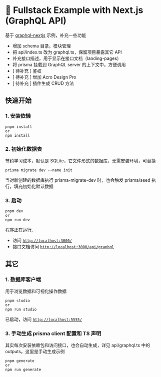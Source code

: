 # 🚀 Fullstack Example with Next.js (GraphQL API)

基于 [graphql-nextjs](https://github.com/prisma/prisma-examples/tree/latest/typescript/graphql-nextjs) 示例，补充一些功能
- 增加 schema 目录，模块管理
- 把 api/index.ts 改为 graphql.ts，保留项目暴露其它 API
- 补充接口描述，用于显示在接口文档（landing-pages）
- 将 prisma 挂载到 GraphQL server 的上下文中，方便调用
- [ 待补充 ] 鉴权
- [ 待补充 ] 增加 Acro Design Pro
- [ 待补充 ] 插件生成 CRUD 方法

## 快速开始

### 1. 安装依懒

```
pnpm install
or
npm install
```

### 2. 初始化数据表

节约学习成本，默认是 SQLite，它文件形式的数据库，无需安装环境，可替换

```
prisma migrate dev --name init
```
当对新创建的数据库执行 prisma-migrate-dev 时，也会触发 prisma/seed 执行，填充初始化默认数据


### 3. 启动

```
pnpm dev
or
npm run dev
```

程序正在运行,
- 访问 [`http://localhost:3000/`](http://localhost:3000/) 
- 接口文档访问 [`http://localhost:3000/api/graphql`](http://localhost:3000/api/graphql)

## 其它
### 1. 数据库客户端
用于浏览数据和可视化操作数据
```
pnpm studio
or
npm run studio
```
已启动，访问 [`http://localhost:5555/`](http://localhost:5555/)

### 3. 手动生成 prisma client 配置和 TS 声明
其实每次安装依赖包和访问接口，也会自动生成，详见 api/graphql.ts 中的 outputs。这里是手动生成示例
```
pnpm generate
or
npm run generate
```
